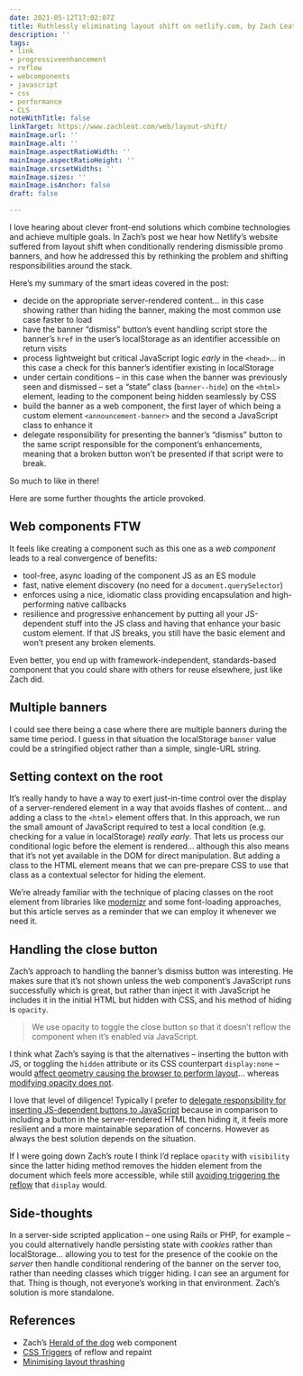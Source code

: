 ```yaml
---
date: 2021-05-12T17:02:07Z
title: Ruthlessly eliminating layout shift on netlify.com, by Zach Leatherman
description: ''
tags:
- link
- progressiveenhancement
- reflow
- webcomponents
- javascript
- css
- performance
- CLS
noteWithTitle: false
linkTarget: https://www.zachleat.com/web/layout-shift/
mainImage.url: ''
mainImage.alt: ''
mainImage.aspectRatioWidth: ''
mainImage.aspectRatioHeight: ''
mainImage.srcsetWidths: ''
mainImage.sizes: ''
mainImage.isAnchor: false
draft: false

---
```

I love hearing about clever front-end solutions which combine technologies and achieve multiple goals. In Zach’s post we hear how Netlify’s website suffered from layout shift when conditionally rendering dismissible promo banners, and how he addressed this by rethinking the problem and shifting responsibilities around the stack.

Here’s my summary of the smart ideas covered in the post:

* decide on the appropriate server-rendered content… in this case showing rather than hiding the banner, making the most common use case faster to load
* have the banner “dismiss” button’s event handling script store the banner’s `href` in the user’s localStorage as an identifier accessible on return visits
* process lightweight but critical JavaScript logic _early_ in the `<head>`… in this case a check for this banner’s identifier existing in localStorage
* under certain conditions – in this case when the banner was previously seen and dismissed – set a “state” class (`banner--hide`) on the `<html>` element, leading to the component being hidden seamlessly by CSS
* build the banner as a web component, the first layer of which being a custom element `<announcement-banner>` and the second a JavaScript class to enhance it
* delegate responsibility for presenting the banner’s “dismiss” button to the same script responsible for the component’s enhancements, meaning that a broken button won’t be presented if that script were to break.

So much to like in there! 

Here are some further thoughts the article provoked.

## Web components FTW

It feels like creating a component such as this one as a _web component_ leads to a real convergence of benefits:

* tool-free, async loading of the component JS as an ES module
* fast, native element discovery (no need for a `document.querySelector`)
* enforces using a nice, idiomatic class providing encapsulation and high-performing native callbacks
* resilience and progressive enhancement by putting all your JS-dependent stuff into the JS class and having that enhance your basic custom element. If that JS breaks, you still have the basic element and won’t present any broken elements.

Even better, you end up with framework-independent, standards-based component that you could share with others for reuse elsewhere, just like Zach did.

## Multiple banners

I could see there being a case where there are multiple banners during the same time period. I guess in that situation the localStorage `banner` value could be a stringified object rather than a simple, single-URL string.

## Setting context on the root

It’s really handy to have a way to exert just-in-time control over the display of a server-rendered element in a way that avoids flashes of content… and adding a class to the `<html>` element offers that. In this approach, we run the small amount of JavaScript required to test a local condition (e.g. checking for a value in localStorage) _really early_. That lets us process our conditional logic before the element is rendered… although this also means that it’s not yet available in the DOM for direct manipulation. But adding a class to the HTML element means that we can pre-prepare CSS to use that class as a contextual selector for hiding the element.

We’re already familiar with the technique of placing classes on the root element from libraries like [modernizr](https://modernizr.com/) and some font-loading approaches, but this article serves as a reminder that we can employ it whenever we need it.

## Handling the close button

Zach’s approach to handling the banner’s dismiss button was interesting. He makes sure that it’s not shown unless the web component’s JavaScript runs successfully which is great, but rather than inject it with JavaScript he includes it in the initial HTML but hidden with CSS, and his method of hiding is `opacity`.

> We use opacity to toggle the close button so that it doesn’t reflow the component when it’s enabled via JavaScript.

I think what Zach’s saying is that the alternatives – inserting the button with JS, or toggling the `hidden` attribute or its CSS counterpart `display:none` – would [affect geometry causing the browser to perform layout](https://csstriggers.com/display)… whereas [modifying opacity does not](https://csstriggers.com/opacity). 

I love that level of diligence! Typically I prefer to [delegate responsibility for inserting JS-dependent buttons to JavaScript](https://twitter.com/jaffathecake/status/1230388412806520833) because in comparison to including a button in the server-rendered HTML then hiding it, it feels more resilient and a more maintainable separation of concerns. However as always the best solution depends on the situation.

If I were going down Zach’s route I think I’d replace `opacity` with `visibility` since the latter hiding method removes the hidden element from the document which feels more accessible, while still [avoiding triggering the reflow](https://csstriggers.com/visibility) that `display` would.

## Side-thoughts

In a server-side scripted application – one using Rails or PHP, for example – you could alternatively handle persisting state with _cookies_ rather than localStorage… allowing you to test for the presence of the cookie on the _server_ then handle conditional rendering of the banner on the server too, rather than needing classes which trigger hiding. I can see an argument for that. Thing is though, not everyone’s working in that environment. Zach’s solution is more standalone.

## References

* Zach’s [Herald of the dog](https://github.com/zachleat/herald-of-the-dog) web component
* [CSS Triggers](https://csstriggers.com/) of reflow and repaint
* [Minimising layout thrashing](https://www.harrytheo.com/blog/2021/09/dom-reflow-and-layout-thrashing/)